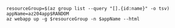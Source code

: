 `resourceGroup=$(az group list --query "[].{id:name}" -o tsv)`
<br/>
`appName=az204app$RANDOM`
<br/>
`az webapp up -g $resourceGroup -n $appName --html`
